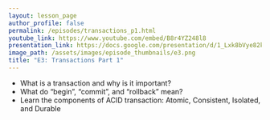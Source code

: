 ```yaml
---
layout: lesson_page
author_profile: false
permalink: /episodes/transactions_p1.html
youtube_link: https://www.youtube.com/embed/B8r4YZ248l8
presentation_link: https://docs.google.com/presentation/d/1_Lxk8bVye82kSX4Sj5sAf0qd08og8jcv1-oEuFJuqSk
image_path: /assets/images/episode_thumbnails/e3.png
title: "E3: Transactions Part 1"
---
```


* What is a transaction and why is it important?
* What do “begin”, “commit”, and “rollback” mean?
* Learn the components of ACID transaction: Atomic, Consistent, Isolated, and Durable
